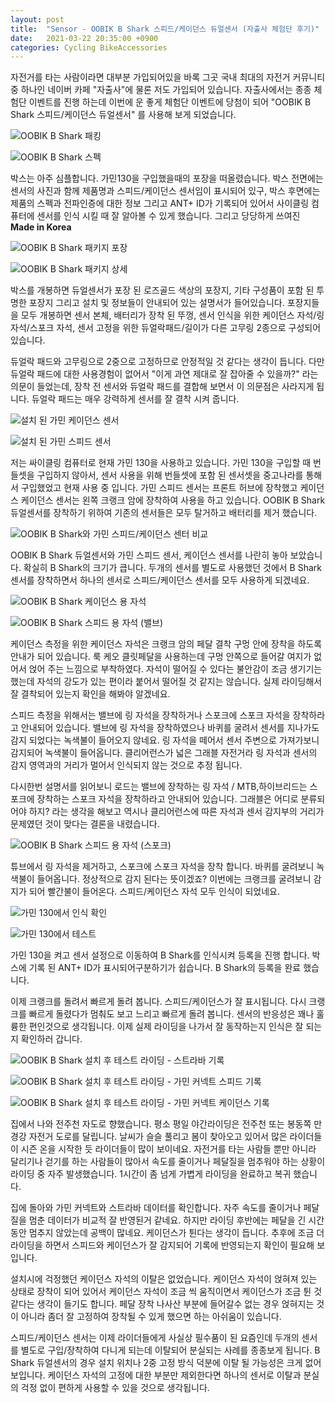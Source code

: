 ```yaml
---
layout: post
title:  "Sensor - OOBIK B Shark 스피드/케이던스 듀얼센서 (자출사 체험단 후기)"
date:   2021-03-22 20:35:00 +0900
categories: Cycling BikeAccessories
---
```

자전거를 타는 사람이라면 대부분 가입되어있을 바록 그곳 국내 최대의 자전거 커뮤니티 중 하나인 네이버 카페 "자출사"에 물론 저도 가입되어 있습니다. 자출사에서는 종종 체험단 이벤트를 진행 하는데 이번에 운 좋게 체험단 이벤트에 당첨이 되어 "OOBIK B Shark 스피드/케이던스 듀얼센서" 를 사용해 보게 되었습니다.



![OOBIK B Shark 패킹](../assets/img/2021-03-22/01-oobik_b_shark_packing.jpg)

![OOBIK B Shark 스펙](../assets/img/2021-03-22/02-oobik_b_shark_spec.jpg)



박스는 아주 심플합니다. 가민130을 구입했을때의 포장을 떠올렸습니다. 박스 전면에는 센서의 사진과 함께 제품명과 스피드/케이던스 센서임이 표시되어 있구, 박스 후면에는 제품의 스펙과 전파인증에 대한 정보 그리고 ANT+ ID가 기록되어 있어서 사이클링 컴퓨터에 센서를 인식 시킬 때 잘 알아볼 수 있게 했습니다. 그리고 당당하게 쓰여진 **Made in Korea**



![OOBIK B Shark 패키지 포장](../assets/img/2021-03-22/03-oobik_b_shark_package.jpg)

![OOBIK B Shark 패키지 상세](../assets/img/2021-03-22/04-oobik_b_shark_package_02.jpg)



박스를 개봉하면 듀얼센서가 포장 된 로즈골드 색상의 포장지, 기타 구성품이 포함 된 투명한 포장지 그리고 설치 및 정보들이 안내되어 있는 설명서가 들어있습니다. 포장지들을 모두 개봉하면 센서 본체, 배터리가 장착 된 뚜껑, 센서 인식을 위한 케이던스 자석/링 자석/스포크 자석, 센서 고정을 위한 듀얼락패드/길이가 다른 고무링 2종으로 구성되어 있습니다.

 

듀얼락 패드와 고무링으로 2중으로 고정하므로 안정적일 것 같다는 생각이 듭니다. 다만 듀얼락 패드에 대한 사용경험이 없어서 "이게 과연 제대로 잘 잡아줄 수 있을까?" 라는 의문이 들었는데, 장착 전 센서와 듀얼락 패드를 결합해 보면서 이 의문점은 사라지게 됩니다. 듀얼락 패드는 매우 강력하게 센서를 잘 결착 시켜 줍니다.



![설치 된 가민 케이던스 센서](../assets/img/2021-03-22/05-garmin_cadence_sensor.jpg)

![설치 된 가민 스피드 센서](../assets/img/2021-03-22/06-garmin_speed_sensor.jpg)



저는 싸이클링 컴퓨터로 현재 가민 130을 사용하고 있습니다. 가민 130을 구입할 때 번들셋을 구입하지 않아서, 센서 사용을 위해 번들셋에 포함 된 센서셋을 중고나라를 통해서 구입했었고 현재 사용 중 입니다. 가민 스피드 센서는 프론트 허브에 장착했고 케이던스 케이던스 센서는 왼쪽 크랭크 암에 장착하여 사용을 하고 있습니다. OOBIK B Shark 듀얼센서를 장착하기 위하여 기존의 센서들은 모두 탈거하고 배터리를 제거 했습니다.



![OOBIK B Shark와 가민 스피드/케이던스 센터 비교](../assets/img/2021-03-22/07-oobik_garmin_compare.jpg)



OOBIK B Shark 듀얼센서와 가민 스피드 센서, 케이던스 센서를 나란히 놓아 보았습니다. 확실히 B Shark의 크기가 큽니다. 두개의 센서를 별도로 사용했던 것에서 B Shark 센서를 장착하면서 하나의 센서로 스피드/케이던스 센서를 모두 사용하게 되겠네요.



![OOBIK B Shark 케이던스 용 자석](../assets/img/2021-03-22/08-oobik_b_shark_cadence.jpg)

![OOBIK B Shark 스피드 용 자석 (밸브)](../assets/img/2021-03-22/09-oobik_b_shark_speed.jpg)



케이던스 측정을 위한 케이던스 자석은 크랭크 암의 페달 결착 구멍 안에 장착을 하도록 안내가 되어 있습니다. 룩 케오 클릿페달을 사용하는데 구멍 안쪽으로 들어갈 여지가 없어서 얹어 주는 느낌으로 부착하였다. 자석이 떨어질 수 있다는 불안감이 조금 생기기는 했는데 자석의 강도가 있는 편이라 붙어서 떨어질 것 같지는 않습니다. 실제 라이딩해서 잘 결착되어 있는지 확인을 해봐야 알겠네요.

 

스피드 측정을 위해서는 밸브에 링 자석을 장착하거나 스포크에 스포크 자석을 장착하라고 안내되어 있습니다. 밸브에 링 자석을 장착하였으나 바퀴를 굴려서 센서를 지나가도 감지 되었다는 녹색불이 들어오지 않네요. 링 자석을 떼어서 센서 주변으로 가져가보니 감지되어 녹색불이 들어옵니다. 클리어런스가 넓은 그래블 자전거라 링 자석과 센서의 감지 영역과의 거리가 멀어서 인식되지 않는 것으로 추정 됩니다.

 

다시한번 설명서를 읽어보니 로드는 밸브에 장착하는 링 자석 / MTB,하이브리드는 스포크에 장착하는 스포크 자석을 장착하라고 안내되어 있습니다. 그래블은 어디로 분류되어야 하지? 라는 생각을 해보고 역시나 클리어런스에 따른 자석과 센서 감지부의 거리가 문제였던 것이 맞다는 결론을 내렸습니다.



![OOBIK B Shark 스피드 용 자석 (스포크)](../assets/img/2021-03-22/10-oobik_b_shark_speed_02.jpg)



튜브에서 링 자석을 제거하고, 스포크에 스포크 자석을 장착 합니다. 바퀴를 굴려보니 녹색불이 들어옵니다. 정상적으로 감지 된다는 뜻이겠죠? 이번에는 크랭크를 굴려보니 감지가 되어 빨간불이 들어온다. 스피드/케이던스 자석 모두 인식이 되었네요.



![가민 130에서 인식 확인](../assets/img/2021-03-22/11-garmin_init.jpg)

![가민 130에서 테스트](../assets/img/2021-03-22/12-garmin_init_02.jpg)



가민 130을 켜고 센서 설정으로 이동하여 B Shark를 인식시켜 등록을 진행 합니다. 박스에 기록 된 ANT+ ID가 표시되어구분하기가 쉽습니다. B Shark의 등록을 완료 했습니다.

 

이제 크랭크를 돌려서 빠르게 돌려 봅니다. 스피드/케이던스가 잘 표시됩니다. 다시 크랭크를 빠르게 돌렸다가 멈춰도 보고 느리고 빠르게 돌려 봅니다. 센서의 반응성은 꽤나 훌륭한 편인것으로 생각됩니다. 이제 실제 라이딩을 나가서 잘 동작하는지 인식은 잘 되는지 확인하러 갑니다.



![OOBIK B Shark 설치 후 테스트 라이딩 - 스트라바 기록](../assets/img/2021-03-22/13-oobik_test_strava.jpg)

![OOBIK B Shark 설치 후 테스트 라이딩 - 가민 커넥트 스피드 기록](../assets/img/2021-03-22/14-oobik_test_garmin_speed.jpg)

![OOBIK B Shark 설치 후 테스트 라이딩 - 가민 커넥트 케이던스 기록](../assets/img/2021-03-22/15-oobik_test_garmin_cadence.jpg)



집에서 나와 전주천 자도로 향했습니다. 평소 평일 야간라이딩은 전주천 또는 봉동쪽 만경강 자전거 도로를 달립니다. 날씨가 슬슬 풀리고 봄이 찾아오고 있어서 많은 라이더들이 시즌 온을 시작한 듯 라이더들이 많이 보이네요. 자전거를 타는 사람들 뿐만 아니라 달리기나 걷기를 하는 사람들이 많아서 속도를 줄이거나 페달질을 멈추워야 하는 상황이 라이딩 중 자주 발생했습니다. 1시간이 좀 넘게 가볍게 라이딩을 완료하고 복귀 했습니다.

 

집에 돌아와 가민 커넥트와 스트라바 데이터를 확인합니다. 자주 속도를 줄이거나 페달질을 멈춘 데이터가 비교적 잘 반영된거 같네요. 하지만 라이딩 후반에는 페달을 긴 시간 동안 멈추지 않았는데 공백이 많네요. 케이던스가 튄다는 생각이 듭니다. 추후에 조금 더 라이딩을 하면서 스피드와 케이던스가 잘 감지되어 기록에 반영되는지 확인이 필요해 보입니다.

 

설치시에 걱정했던 케이던스 자석의 이탈은 없었습니다. 케이던스 자석이 얹혀져 있는 상태로 장착이 되어 있어서 케이던스 자석이 조금 씩 움직이면서 케이던스가 조금 튄 것 같다는 생각이 들기도 합니다. 페달 장착 나사산 부분에 들어갈수 없는 경우 얹혀지는 것이 아니라 좀더 잘 고정하여 장착될 수 있게 했으면 하는 아쉬움이 있습니다.

 

스피드/케이던스 센서는 이제 라이더들에게 사실상 필수품이 된 요즘인데 두개의 센서를 별도로 구입/장착하여 다니게 되는데 이탈되어 분실되는 사례를 종종보게 됩니다. B Shark 듀얼센서의 경우 설치 위치나 2중 고정 방식 덕분에 이탈 될 가능성은 크게 없어 보입니다. 케이던스 자석의 고정에 대한 부분만 제외한다면 하나의 센서로 이탈과 분실의 걱정 없이 편하게 사용할 수 있을 것으로 생각됩니다.

